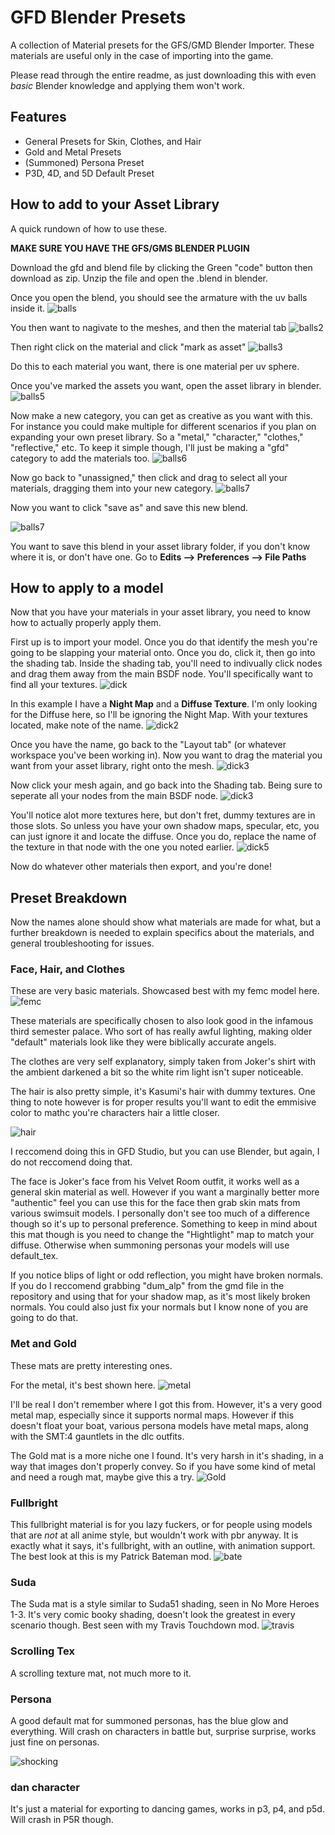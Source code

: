 # GFD Blender Presets

A collection of Material presets for the GFS/GMD Blender Importer. These materials are useful only in the case of importing into the game. 

Please read through the entire readme, as just downloading this with even *basic* Blender knowledge and applying them won't work. 




## Features

- General Presets for Skin, Clothes, and Hair
- Gold and Metal Presets
- (Summoned) Persona Preset
- P3D, 4D, and 5D Default Preset


## How to add to your Asset Library

A quick rundown of how to use these. 

**MAKE SURE YOU HAVE THE GFS/GMS BLENDER PLUGIN**

Download the gfd and blend file by clicking the Green "code" button then download as zip. Unzip the file and open the .blend in blender. 

Once you open the blend, you should see the armature with the uv balls inside it. 
![balls](https://media.discordapp.net/attachments/831687902824103977/1085116347178045480/Screenshot_370.png?width=1274&height=676)

You then want to nagivate to the meshes, and then the material tab
![balls2](https://media.discordapp.net/attachments/831687902824103977/1085117081378377788/Screenshot_371.png?width=1276&height=676)

Then right click on the material and click "mark as asset"
![balls3](https://media.discordapp.net/attachments/831687902824103977/1085117081101537320/Screenshot_372.png)

Do this to each material you want, there is one material per uv sphere. 

Once you've marked the assets you want, open the asset library in blender. 
![balls5](https://media.discordapp.net/attachments/831687902824103977/1085118054968602744/Screenshot_373.png?width=1440&height=438)

Now make a new category, you can get as creative as you want with this. For instance you could make multiple for different scenarios if you plan on expanding your own preset library. So a "metal," "character," "clothes," "reflective," etc. To keep it simple though, I'll just be making a "gfd" category to add the materials too. 
![balls6](https://media.discordapp.net/attachments/831687902824103977/1085118054796632084/Screenshot_374.png)

Now go back to "unassigned," then click and drag to select all your materials, dragging them into your new category. 
![balls7](https://media.discordapp.net/attachments/831687902824103977/1085118054603698206/Screenshot_375.png?width=1440&height=379)

Now you want to click "save as" and save this new blend. 

![balls7](https://media.discordapp.net/attachments/831687902824103977/1085118054289113118/Screenshot_376.png)

You want to save this blend in your asset library folder, if you don't know where it is, or don't have one. Go to **Edits --> Preferences --> File Paths**


## How to apply to a model

Now that you have your materials in your asset library, you need to know how to actually properly apply them. 

First up is to import your model. Once you do that identify the mesh you're going to be slapping your material onto. Once you do, click it, then go into the shading tab. Inside the shading tab, you'll need to indivually click nodes and drag them away from the main BSDF node. You'll specifically want to find all your textures.
![dick](https://media.discordapp.net/attachments/831687902824103977/1085123075881840680/Screenshot_378.png)

In this example I have a **Night Map** and a **Diffuse Texture**. I'm only looking for the Diffuse here, so I'll be ignoring the Night Map. With your textures located, make note of the name. 
![dick2](https://media.discordapp.net/attachments/831687902824103977/1085123075424657408/Screenshot_379.png)

Once you have the name, go back to the "Layout tab" (or whatever workspace you've been working in). Now you want to drag the material you want from your asset library, right onto the mesh. 
![dick3](https://media.discordapp.net/attachments/831687902824103977/1085123075122679878/Screenshot_380.png?width=1079&height=676)

Now click your mesh again, and go back into the Shading tab. Being sure to seperate all your nodes from the main BSDF node. 
![dick3](https://media.discordapp.net/attachments/831687902824103977/1085123074883596328/Screenshot_381.png)

You'll notice alot more textures here, but don't fret, dummy textures are in those slots. So unless you have your own shadow maps, specular, etc, you can just ignore it and locate the diffuse. Once you do, replace the name of the texture in that node with the one you noted earlier. 
![dick5](https://media.discordapp.net/attachments/831687902824103977/1085123074644516884/Screenshot_382.png)

Now do whatever other materials then export, and you're done! 
## Preset Breakdown

Now the names alone should show what materials are made for what, but a further breakdown is needed to explain specifics about the materials, and general troubleshooting for issues. 

### Face, Hair, and Clothes
These are very basic materials. Showcased best with my femc model here. 
![femc](https://media.discordapp.net/attachments/1084228927595221092/1084592950740275332/1687950_20230312174014_1.png?width=1202&height=676)

These materials are specifically chosen to also look good in the infamous third semester palace. Who sort of has really awful lighting, making older "default" materials look like they were biblically accurate angels.

The clothes are very self explanatory, simply taken from Joker's shirt with the ambient darkened a bit so the white rim light isn't super noticeable. 

The hair is also pretty simple, it's Kasumi's hair with dummy textures. One thing to note however is for proper results you'll want to edit the emmisive color to mathc you're characters hair a little closer. 

![hair](https://media.discordapp.net/attachments/831687902824103977/1085126941834739772/image.png)

I reccomend doing this in GFD Studio, but you can use Blender, but again, I do not reccomend doing that. 

The face is Joker's face from his Velvet Room outfit, it works well as a general skin material as well. However if you want a marginally better more "authentic" feel you can use this for the face then grab skin mats from various swimsuit models. I personally don't see too much of a difference though so it's up to personal preference. Something to keep in mind about this mat though is you need to change the "Hightlight" map to match your diffuse. Otherwise when summoning personas your models will use default_tex. 

If you notice blips of light or odd reflection, you might have broken normals. If you do I reccomend grabbing "dum_alp" from the gmd file in the repository and using that for your shadow map, as it's most likely broken normals. You could also just fix your normals but I know none of you are going to do that. 

### Met and Gold

These mats are pretty interesting ones. 

For the metal, it's best shown here.
![metal](https://images.gamebanana.com/img/ss/mods/63b5dc6c571f4.jpg)

I'll be real I don't remember where I got this from. However, it's a very good metal map, especially since it supports normal maps. However if this doesn't float your boat, various persona models have metal maps, along with the SMT:4 gauntlets in the dlc outfits. 

The Gold mat is a more niche one I found. It's very harsh in it's shading, in a way that images don't properly convey. So if you have some kind of metal and need a rough mat, maybe give this a try. 
![Gold](https://images.gamebanana.com/img/ss/mods/63b5dc6c32213.jpg)

### Fullbright 

This fullbright material is for you lazy fuckers, or for people using models that are *not* at all anime style, but wouldn't work with pbr anyway. It is exactly what it says, it's fullbright, with an outline, with animation support. The best look at this is my Patrick Bateman mod. 
![bate](https://images.gamebanana.com/img/ss/mods/6373e1a9adf24.jpg)

### Suda

The Suda mat is a style similar to Suda51 shading, seen in No More Heroes 1-3. It's very comic booky shading, doesn't look the greatest in every scenario though. Best seen with my Travis Touchdown mod. 
![travis](https://images.gamebanana.com/img/ss/mods/6380fe388cbdc.jpg)

### Scrolling Tex

A scrolling texture mat, not much more to it. 

### Persona

A good default mat for summoned personas, has the blue glow and everything. Will crash on characters in battle but, surprise surprise, works just fine on personas. 

![shocking](https://media.discordapp.net/attachments/831687902824103977/1085129886219374622/image.png?width=611&height=676)

### dan character

It's just a material for exporting to dancing games, works in p3, p4, and p5d. Will crash in P5R though. 
